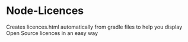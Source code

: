 # Node-Licences
Creates licences.html automatically from gradle files to help you display Open Source licences in an easy way
